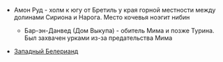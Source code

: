 *   Амон Руд - холм к югу от Бретиль у края горной местности между долинами
    Сириона и Нарога. Место кочевья ноэгит нибин
    *   Бар-эн-Данвед (Дом Выкупа) - обитель Мима и позже Турина. Был захвачен
        урками из-за предательства Мима


*   [Западный Белерианд](Западный%20Белерианд.md)
